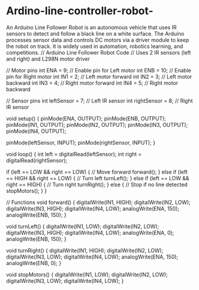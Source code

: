 # Ardino-line-controller-robot-
An Arduino Line Follower Robot is an autonomous vehicle that uses IR sensors to detect and follow a black line on a white surface. The Arduino processes sensor data and controls DC motors via a driver module to keep the robot on track. It is widely used in automation, robotics learning, and competitions.
// Arduino Line Follower Robot Code
// Uses 2 IR sensors (left and right) and L298N motor driver

// Motor pins
int ENA = 9;   // Enable pin for Left motor
int ENB = 10;  // Enable pin for Right motor
int IN1 = 2;   // Left motor forward
int IN2 = 3;   // Left motor backward
int IN3 = 4;   // Right motor forward
int IN4 = 5;   // Right motor backward

// Sensor pins
int leftSensor = 7;   // Left IR sensor
int rightSensor = 8;  // Right IR sensor

void setup() {
  pinMode(ENA, OUTPUT);
  pinMode(ENB, OUTPUT);
  pinMode(IN1, OUTPUT);
  pinMode(IN2, OUTPUT);
  pinMode(IN3, OUTPUT);
  pinMode(IN4, OUTPUT);
  
  pinMode(leftSensor, INPUT);
  pinMode(rightSensor, INPUT);
}

void loop() {
  int left = digitalRead(leftSensor);
  int right = digitalRead(rightSensor);

  if (left == LOW && right == LOW) {
    // Move forward
    forward();
  } 
  else if (left == HIGH && right == LOW) {
    // Turn left
    turnLeft();
  } 
  else if (left == LOW && right == HIGH) {
    // Turn right
    turnRight();
  } 
  else {
    // Stop if no line detected
    stopMotors();
  }
}

// Functions
void forward() {
  digitalWrite(IN1, HIGH);
  digitalWrite(IN2, LOW);
  digitalWrite(IN3, HIGH);
  digitalWrite(IN4, LOW);
  analogWrite(ENA, 150);
  analogWrite(ENB, 150);
}

void turnLeft() {
  digitalWrite(IN1, LOW);
  digitalWrite(IN2, LOW);
  digitalWrite(IN3, HIGH);
  digitalWrite(IN4, LOW);
  analogWrite(ENA, 0);
  analogWrite(ENB, 150);
}

void turnRight() {
  digitalWrite(IN1, HIGH);
  digitalWrite(IN2, LOW);
  digitalWrite(IN3, LOW);
  digitalWrite(IN4, LOW);
  analogWrite(ENA, 150);
  analogWrite(ENB, 0);
}

void stopMotors() {
  digitalWrite(IN1, LOW);
  digitalWrite(IN2, LOW);
  digitalWrite(IN3, LOW);
  digitalWrite(IN4, LOW);
}
